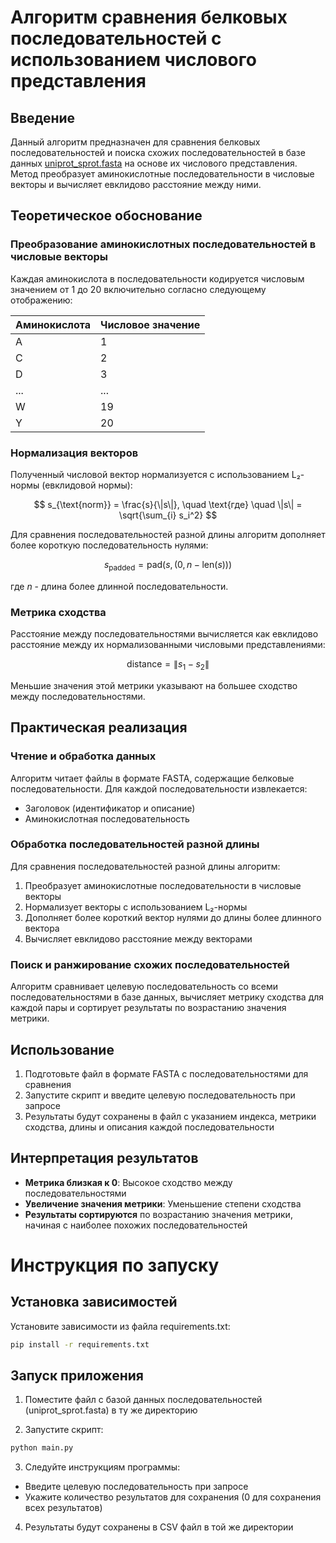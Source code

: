 # Алгоритм сравнения белковых последовательностей с использованием числового представления

## Введение

Данный алгоритм предназначен для сравнения белковых последовательностей и поиска схожих последовательностей в базе данных [uniprot_sprot.fasta](uniprot_sprot.fasta) на основе их числового представления. Метод преобразует аминокислотные последовательности в числовые векторы и вычисляет евклидово расстояние между ними.

## Теоретическое обоснование

### Преобразование аминокислотных последовательностей в числовые векторы

Каждая аминокислота в последовательности кодируется числовым значением от 1 до 20 включительно согласно следующему отображению:

| Аминокислота | Числовое значение |
|--------------|-------------------|
| A            | 1                 |
| C            | 2                 |
| D            | 3                 |
| ...          | ...               |
| W            | 19                |
| Y            | 20                |

### Нормализация векторов

Полученный числовой вектор нормализуется с использованием L₂-нормы (евклидовой нормы):

$$
s_{\text{norm}} = \frac{s}{\|s\|}, \quad \text{где} \quad \|s\| = \sqrt{\sum_{i} s_i^2}
$$

Для сравнения последовательностей разной длины алгоритм дополняет более короткую последовательность нулями:

$$
s_{\text{padded}} = \text{pad}(s, (0, n - \text{len}(s)))
$$

где $n$ - длина более длинной последовательности.

### Метрика сходства

Расстояние между последовательностями вычисляется как евклидово расстояние между их нормализованными числовыми представлениями:

$$
\text{distance} = \|s_1 - s_2\|
$$

Меньшие значения этой метрики указывают на большее сходство между последовательностями.

## Практическая реализация

### Чтение и обработка данных

Алгоритм читает файлы в формате FASTA, содержащие белковые последовательности. Для каждой последовательности извлекается:

- Заголовок (идентификатор и описание)
- Аминокислотная последовательность

### Обработка последовательностей разной длины

Для сравнения последовательностей разной длины алгоритм:

1. Преобразует аминокислотные последовательности в числовые векторы
2. Нормализует векторы с использованием L₂-нормы
3. Дополняет более короткий вектор нулями до длины более длинного вектора
4. Вычисляет евклидово расстояние между векторами

### Поиск и ранжирование схожих последовательностей

Алгоритм сравнивает целевую последовательность со всеми последовательностями в базе данных, вычисляет метрику сходства для каждой пары и сортирует результаты по возрастанию значения метрики.


## Использование

1. Подготовьте файл в формате FASTA с последовательностями для сравнения
2. Запустите скрипт и введите целевую последовательность при запросе
3. Результаты будут сохранены в файл с указанием индекса, метрики сходства, длины и описания каждой последовательности

## Интерпретация результатов

- **Метрика близкая к 0**: Высокое сходство между последовательностями
- **Увеличение значения метрики**: Уменьшение степени сходства
- **Результаты сортируются** по возрастанию значения метрики, начиная с наиболее похожих последовательностей

# Инструкция по запуску

## Установка зависимостей

Установите зависимости из файла requirements.txt:

```bash
pip install -r requirements.txt
```

## Запуск приложения

1. Поместите файл с базой данных последовательностей (uniprot_sprot.fasta) в ту же директорию

2. Запустите скрипт:
```bash
python main.py
```

3. Следуйте инструкциям программы:
- Введите целевую последовательность при запросе
- Укажите количество результатов для сохранения (0 для сохранения всех результатов)

4. Результаты будут сохранены в CSV файл в той же директории